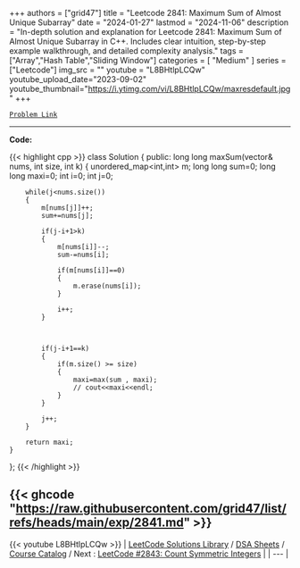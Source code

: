 
+++
authors = ["grid47"]
title = "Leetcode 2841: Maximum Sum of Almost Unique Subarray"
date = "2024-01-27"
lastmod = "2024-11-06"
description = "In-depth solution and explanation for Leetcode 2841: Maximum Sum of Almost Unique Subarray in C++. Includes clear intuition, step-by-step example walkthrough, and detailed complexity analysis."
tags = ["Array","Hash Table","Sliding Window"]
categories = [
    "Medium"
]
series = ["Leetcode"]
img_src = ""
youtube = "L8BHtlpLCQw"
youtube_upload_date="2023-09-02"
youtube_thumbnail="https://i.ytimg.com/vi/L8BHtlpLCQw/maxresdefault.jpg"
+++



[`Problem Link`](https://leetcode.com/problems/maximum-sum-of-almost-unique-subarray/description/)

---
**Code:**

{{< highlight cpp >}}
class Solution {
public:
    long long maxSum(vector<int>& nums, int size, int k) {
        unordered_map<int,int> m;
        long long sum=0;
        long long maxi=0;
        int i=0;
        int j=0;
        
        while(j<nums.size())
        {
            m[nums[j]]++;
            sum+=nums[j];
            
            if(j-i+1>k)
            {
                m[nums[i]]--;
                sum-=nums[i];
                    
                if(m[nums[i]]==0)
                {
                    m.erase(nums[i]);    
                }
                
                i++;
            }
            
            
            
            if(j-i+1==k)
            {
                if(m.size() >= size)
                {
                    maxi=max(sum , maxi);
                    // cout<<maxi<<endl;
                }
            }
            
            j++;
        }
        
        return maxi;
    }
};
{{< /highlight >}}

{{< ghcode "https://raw.githubusercontent.com/grid47/list/refs/heads/main/exp/2841.md" >}}
---
{{< youtube L8BHtlpLCQw >}}
| [LeetCode Solutions Library](https://grid47.xyz/leetcode/) / [DSA Sheets](https://grid47.xyz/sheets/) / [Course Catalog](https://grid47.xyz/courses/) / Next : [LeetCode #2843:   Count Symmetric Integers](https://grid47.xyz/leetcode/solution-2843-count-symmetric-integers/) |
| --- |
